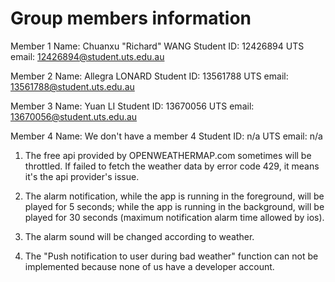 # Group members information

Member 1
Name: Chuanxu "Richard" WANG 
Student ID: 12426894
UTS email: 12426894@student.uts.edu.au

Member 2
Name: Allegra LONARD
Student ID:  13561788
UTS email:  13561788@student.uts.edu.au

Member 3
Name: Yuan LI 
Student ID: 13670056
UTS email: 13670056@student.uts.edu.au

Member 4
Name: We don't have a member 4
Student ID: n/a
UTS email: n/a





1. The free api provided by OPENWEATHERMAP.com sometimes will be throttled. If failed to fetch the weather data by error code 429, it means it's the api provider's issue.


2. The alarm notification, while the app is running in the foreground, will be played for 5 seconds; while the app is running in the background, will be played for 30 seconds (maximum notification alarm time allowed by ios).

3. The alarm sound will be changed according to weather.

4. The "Push notification to user during bad weather" function can not be implemented because none of us have a developer account. 




